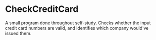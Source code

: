 # CheckCreditCard

A small program done throughout self-study.
Checks whether the input credit card numbers are valid, and identifies which company would've issued them.
